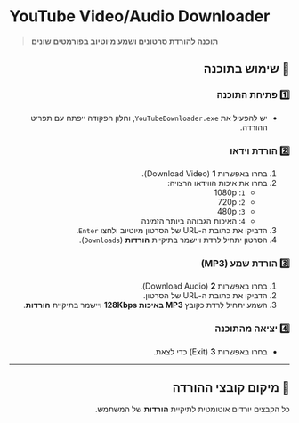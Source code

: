 # YouTube Video/Audio Downloader  

> **תוכנה להורדת סרטונים ושמע מיוטיוב בפורמטים שונים**  

<div dir="rtl">
  
## 🎯 **שימוש בתוכנה**
### 1️⃣ **פתיחת התוכנה**
- יש להפעיל את `YouTubeDownloader.exe`, וחלון הפקודה ייפתח עם תפריט ההורדה.

### 2️⃣ **הורדת וידאו**
1. בחרו באפשרות **1** (Download Video).
2. בחרו את איכות הווידאו הרצויה:
   - `1`: 1080p
   - `2`: 720p
   - `3`: 480p
   - `4`: האיכות הגבוהה ביותר הזמינה
3. הדביקו את כתובת ה-URL של הסרטון מיוטיוב ולחצו `Enter`.
4. הסרטון יתחיל לרדת ויישמר בתיקיית **הורדות** (`Downloads`).

### 3️⃣ **הורדת שמע (MP3)**
1. בחרו באפשרות **2** (Download Audio).
2. הדביקו את כתובת ה-URL של הסרטון.
3. השמע יתחיל לרדת כקובץ **MP3 באיכות 128Kbps** ויישמר בתיקיית **הורדות**.

### 4️⃣ **יציאה מהתוכנה**
- בחרו באפשרות **3** (Exit) כדי לצאת.

---

## 📂 **מיקום קובצי ההורדה**
כל הקבצים יורדים אוטומטית לתיקיית **הורדות** של המשתמש.
